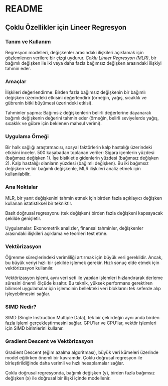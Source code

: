 # README

## Çoklu Özellikler için Lineer Regresyon

### Tanım ve Kullanım
Regresyon modelleri, değişkenler arasındaki ilişkileri açıklamak için gözlemlenen verilere bir çizgi uydurur. *Çoklu Lineer Regresyon (MLR)*, bir bağımlı değişken ile iki veya daha fazla bağımsız değişken arasındaki ilişkiyi tahmin eder.

### Amaçlar
İlişkileri değerlendirme: Birden fazla bağımsız değişkenin bir bağımlı değişken üzerindeki etkisini değerlendirir (örneğin, yağış, sıcaklık ve gübrenin bitki büyümesi üzerindeki etkisi).

Tahminler yapma: Bağımsız değişkenlerin belirli değerlerine dayanarak bağımlı değişkenin değerini tahmin eder (örneğin, belirli seviyelerde yağış, sıcaklık ve gübre için beklenen mahsul verimi).

### Uygulama Örneği
Bir halk sağlığı araştırmacısı, sosyal faktörlerin kalp hastalığı üzerindeki etkisini inceler. 500 kasabadan toplanan veriler:
Sigara içenlerin yüzdesi (bağımsız değişken 1).
İşe bisikletle gidenlerin yüzdesi (bağımsız değişken 2).
Kalp hastalığı olanların yüzdesi (bağımlı değişken).
Bu iki bağımsız değişken ve bir bağımlı değişkenle, MLR ilişkileri analiz etmek için kullanılabilir.

### Ana Noktalar

MLR, bir yanıt değişkenini tahmin etmek için birden fazla açıklayıcı değişken kullanan istatistiksel bir tekniktir.

Basit doğrusal regresyonu (tek değişken) birden fazla değişkeni kapsayacak şekilde genişletir.

Uygulamalar: Ekonometrik analizler, finansal tahminler, değişkenler arasındaki ilişkileri açıklama ve teorileri test etme.

### Vektörizasyon

Öğrenme süreçlerindeki verimliliği artırmak için büyük veri gereklidir. Ancak, bu büyük veriyi hızlı bir şekilde işlemek gerekir. Hızlı sonuç elde etmek için vektörizasyon kullanılır.

Vektörizasyon işlemi, aynı veri seti ile yapılan işlemleri hızlandırarak derleme süresini önemli ölçüde kısaltır. Bu teknik, yüksek performans gerektiren bilimsel uygulamalar için işlemcinin bellekteki veri bloklarını tek seferde alıp işleyebilmesini sağlar.

### SIMD Nedir?

SIMD (Single Instruction Multiple Data), tek bir çekirdeğin aynı anda birden fazla işlemi gerçekleştirmesini sağlar. GPU'lar ve CPU'lar, vektör işlemleri için SIMD birimlerini kullanır.

### Gradient Descent ve Vektörizasyon

Gradient Descent (eğim azalma algoritması), büyük veri kümeleri üzerinde model eğitirken önemli bir kavramdır. Çoklu doğrusal regresyon ile birleştirildiğinde daha verimli ve hızlı hesaplamalar sağlar.

Çoklu doğrusal regresyonda, bağımlı değişken (y), birden fazla bağımsız değişken (x) ile doğrusal bir ilişki içinde modellenir.

